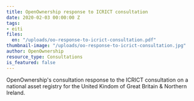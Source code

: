 ```yaml
---
title: OpenOwnership response to ICRICT consultation
date: 2020-02-03 00:00:00 Z
tags:
- eiti
files:
  en: "/uploads/oo-response-to-icrict-consultation.pdf"
thumbnail-image: "/uploads/oo-response-to-icrict-consultation.jpg"
author: OpenOwnership
resource_type: Consultations
is_featured: false
---
```


OpenOwnership's consultation response to the ICRICT consultation on a national
asset registry for the United Kindom of Great Britain & Northern Ireland.
